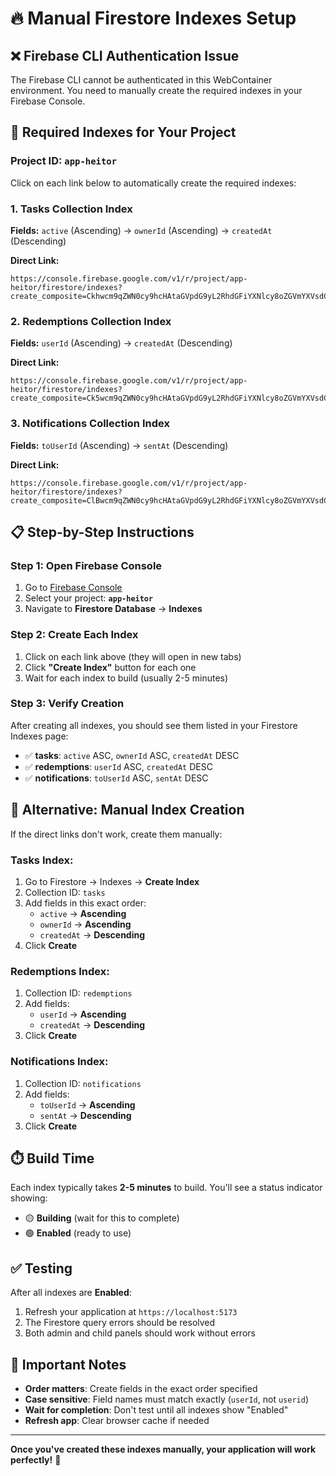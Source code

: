 # 🔥 Manual Firestore Indexes Setup

## ❌ Firebase CLI Authentication Issue

The Firebase CLI cannot be authenticated in this WebContainer environment. You need to manually create the required indexes in your Firebase Console.

## 🎯 Required Indexes for Your Project

### **Project ID:** `app-heitor`

Click on each link below to automatically create the required indexes:

### 1. **Tasks Collection Index**
**Fields:** `active` (Ascending) → `ownerId` (Ascending) → `createdAt` (Descending)

**Direct Link:**
```
https://console.firebase.google.com/v1/r/project/app-heitor/firestore/indexes?create_composite=Ckhwcm9qZWN0cy9hcHAtaGVpdG9yL2RhdGFiYXNlcy8oZGVmYXVsdCkvY29sbGVjdGlvbkdyb3Vwcy90YXNrcy9pbmRleGVzL18QARoKCgZhY3RpdmUQARoLCgdvd25lcklkEAEaDQoJY3JlYXRlZEF0EAIaDAoIX19uYW1lX18QAg
```

### 2. **Redemptions Collection Index**
**Fields:** `userId` (Ascending) → `createdAt` (Descending)

**Direct Link:**
```
https://console.firebase.google.com/v1/r/project/app-heitor/firestore/indexes?create_composite=Ck5wcm9qZWN0cy9hcHAtaGVpdG9yL2RhdGFiYXNlcy8oZGVmYXVsdCkvY29sbGVjdGlvbkdyb3Vwcy9yZWRlbXB0aW9ucy9pbmRleGVzL18QARoKCgZ1c2VySWQQARoNCgljcmVhdGVkQXQQAhoMCghfX25hbWVfXxAC
```

### 3. **Notifications Collection Index**
**Fields:** `toUserId` (Ascending) → `sentAt` (Descending)

**Direct Link:**
```
https://console.firebase.google.com/v1/r/project/app-heitor/firestore/indexes?create_composite=ClBwcm9qZWN0cy9hcHAtaGVpdG9yL2RhdGFiYXNlcy8oZGVmYXVsdCkvY29sbGVjdGlvbkdyb3Vwcy9ub3RpZmljYXRpb25zL2luZGV4ZXMvXxABGgwKCHRvVXNlcklkEAEaCgoGc2VudEF0EAIaDAoIX19uYW1lX18QAg
```

## 📋 Step-by-Step Instructions

### **Step 1: Open Firebase Console**
1. Go to [Firebase Console](https://console.firebase.google.com/)
2. Select your project: **`app-heitor`**
3. Navigate to **Firestore Database** → **Indexes**

### **Step 2: Create Each Index**
1. Click on each link above (they will open in new tabs)
2. Click **"Create Index"** button for each one
3. Wait for each index to build (usually 2-5 minutes)

### **Step 3: Verify Creation**
After creating all indexes, you should see them listed in your Firestore Indexes page:

- ✅ **tasks**: `active` ASC, `ownerId` ASC, `createdAt` DESC
- ✅ **redemptions**: `userId` ASC, `createdAt` DESC  
- ✅ **notifications**: `toUserId` ASC, `sentAt` DESC

## 🔄 Alternative: Manual Index Creation

If the direct links don't work, create them manually:

### **Tasks Index:**
1. Go to Firestore → Indexes → **Create Index**
2. Collection ID: `tasks`
3. Add fields in this exact order:
   - `active` → **Ascending**
   - `ownerId` → **Ascending** 
   - `createdAt` → **Descending**
4. Click **Create**

### **Redemptions Index:**
1. Collection ID: `redemptions`
2. Add fields:
   - `userId` → **Ascending**
   - `createdAt` → **Descending**
3. Click **Create**

### **Notifications Index:**
1. Collection ID: `notifications`
2. Add fields:
   - `toUserId` → **Ascending**
   - `sentAt` → **Descending**
3. Click **Create**

## ⏱️ Build Time

Each index typically takes **2-5 minutes** to build. You'll see a status indicator showing:
- 🟡 **Building** (wait for this to complete)
- 🟢 **Enabled** (ready to use)

## ✅ Testing

After all indexes are **Enabled**:
1. Refresh your application at `https://localhost:5173`
2. The Firestore query errors should be resolved
3. Both admin and child panels should work without errors

## 🚨 Important Notes

- **Order matters**: Create fields in the exact order specified
- **Case sensitive**: Field names must match exactly (`userId`, not `userid`)
- **Wait for completion**: Don't test until all indexes show "Enabled"
- **Refresh app**: Clear browser cache if needed

---

**Once you've created these indexes manually, your application will work perfectly!** 🎉